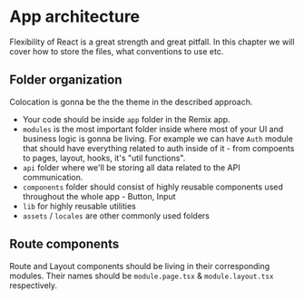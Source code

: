 # App architecture

Flexibility of React is a great strength and great pitfall. In this chapter we will cover how to store the files, what conventions to use etc.

## Folder organization

Colocation is gonna be the the theme in the described approach.

- Your code should be inside `app` folder in the Remix app.
- `modules` is the most important folder inside where most of your UI and business logic is gonna be living. For example we can have `Auth` module that should have everything related to auth inside of it - from compoents to pages, layout, hooks, it's "util functions".
- `api` folder where we'll be storing all data related to the API communication.
- `components` folder should consist of highly reusable components used throughout the whole app - Button, Input
- `lib` for highly reusable utilities
- `assets` / `locales` are other commonly used folders

## Route components

Route and Layout components should be living in their corresponding modules. Their names should be `module.page.tsx` & `module.layout.tsx` respectively.
